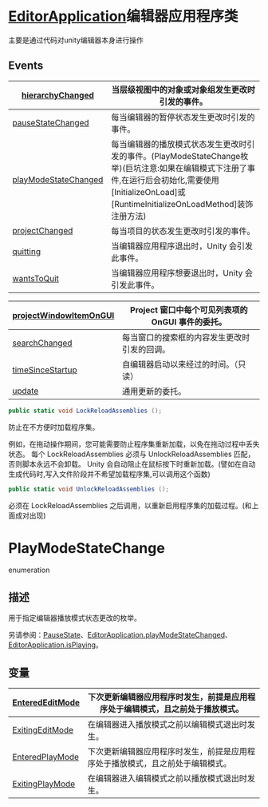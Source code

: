 # [EditorApplication](https://docs.unity3d.com/cn/2019.4/ScriptReference/EditorApplication.html)编辑器应用程序类

主要是通过代码对unity编辑器本身进行操作

## Events

| [hierarchyChanged](https://docs.unity3d.com/cn/2019.4/ScriptReference/EditorApplication-hierarchyChanged.html) | 当层级视图中的对象或对象组发生更改时引发的事件。             |
| ------------------------------------------------------------ | ------------------------------------------------------------ |
| [pauseStateChanged](https://docs.unity3d.com/cn/2019.4/ScriptReference/EditorApplication-pauseStateChanged.html) | 每当编辑器的暂停状态发生更改时引发的事件。                   |
| [playModeStateChanged](https://docs.unity3d.com/cn/2019.4/ScriptReference/EditorApplication-playModeStateChanged.html) | 每当编辑器的播放模式状态发生更改时引发的事件。(PlayModeStateChange枚举)(巨坑注意:如果在编辑模式下注册了事件,在运行后会初始化,需要使用[InitializeOnLoad]或[RuntimeInitializeOnLoadMethod]装饰注册方法) |
| [projectChanged](https://docs.unity3d.com/cn/2019.4/ScriptReference/EditorApplication-projectChanged.html) | 每当项目的状态发生更改时引发的事件。                         |
| [quitting](https://docs.unity3d.com/cn/2019.4/ScriptReference/EditorApplication-quitting.html) | 当编辑器应用程序退出时，Unity 会引发此事件。                 |
| [wantsToQuit](https://docs.unity3d.com/cn/2019.4/ScriptReference/EditorApplication-wantsToQuit.html) | 当编辑器应用程序想要退出时，Unity 会引发此事件。             |

| [projectWindowItemOnGUI](https://docs.unity3d.com/cn/2019.4/ScriptReference/EditorApplication-projectWindowItemOnGUI.html) | Project 窗口中每个可见列表项的 OnGUI 事件的委托。 |
| ------------------------------------------------------------ | ------------------------------------------------- |
| [searchChanged](https://docs.unity3d.com/cn/2019.4/ScriptReference/EditorApplication-searchChanged.html) | 每当窗口的搜索框的内容发生更改时引发的回调。      |
| [timeSinceStartup](https://docs.unity3d.com/cn/2019.4/ScriptReference/EditorApplication-timeSinceStartup.html) | 自编辑器启动以来经过的时间。（只读）              |
| [update](https://docs.unity3d.com/cn/2019.4/ScriptReference/EditorApplication-update.html) | 通用更新的委托。                                  |

```c#
public static void LockReloadAssemblies ();
```

防止在不方便时加载程序集。

例如，在拖动操作期间，您可能需要防止程序集重新加载，以免在拖动过程中丢失状态。 每个 LockReloadAssemblies 必须与 UnlockReloadAssemblies 匹配，否则脚本永远不会卸载。 Unity 会自动阻止在鼠标按下时重新加载。(譬如在自动生成代码时,写入文件阶段并不希望加载程序集,可以调用这个函数)

```c#
public static void UnlockReloadAssemblies ();
```

必须在 LockReloadAssemblies 之后调用，以重新启用程序集的加载过程。(和上面成对出现)



# PlayModeStateChange

enumeration

## 描述

用于指定编辑器播放模式状态更改的枚举。

另请参阅：[PauseState](https://docs.unity3d.com/cn/2019.4/ScriptReference/PauseState.html)、[EditorApplication.playModeStateChanged](https://docs.unity3d.com/cn/2019.4/ScriptReference/EditorApplication-playModeStateChanged.html)、[EditorApplication.isPlaying](https://docs.unity3d.com/cn/2019.4/ScriptReference/EditorApplication-isPlaying.html)。

## 变量

| [EnteredEditMode](https://docs.unity3d.com/cn/2019.4/ScriptReference/PlayModeStateChange.EnteredEditMode.html) | 下次更新编辑器应用程序时发生，前提是应用程序处于编辑模式，且之前处于播放模式。 |
| ------------------------------------------------------------ | ------------------------------------------------------------ |
| [ExitingEditMode](https://docs.unity3d.com/cn/2019.4/ScriptReference/PlayModeStateChange.ExitingEditMode.html) | 在编辑器进入播放模式之前以编辑模式退出时发生。               |
| [EnteredPlayMode](https://docs.unity3d.com/cn/2019.4/ScriptReference/PlayModeStateChange.EnteredPlayMode.html) | 下次更新编辑器应用程序时发生，前提是应用程序处于播放模式，且之前处于编辑模式。 |
| [ExitingPlayMode](https://docs.unity3d.com/cn/2019.4/ScriptReference/PlayModeStateChange.ExitingPlayMode.html) | 在编辑器进入编辑模式之前以播放模式退出时发生。               |